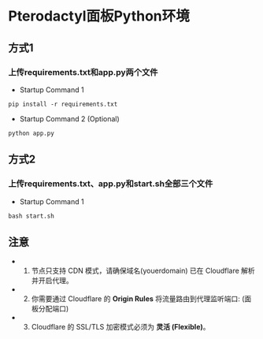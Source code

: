 # Pterodactyl面板Python环境

## 方式1
### 上传requirements.txt和app.py两个文件
* Startup Command 1
```
pip install -r requirements.txt
```
* Startup Command 2 (Optional)
```
python app.py
```


## 方式2
### 上传requirements.txt、app.py和start.sh全部三个文件
* Startup Command 1
```
bash start.sh
```

## 注意
* 1. 节点只支持 CDN 模式，请确保域名(youerdomain) 已在 Cloudflare 解析并开启代理。
* 2. 你需要通过 Cloudflare 的 **Origin Rules** 将流量路由到代理监听端口: (面板分配端口)
* 3. Cloudflare 的 SSL/TLS 加密模式必须为 **灵活 (Flexible)**。
